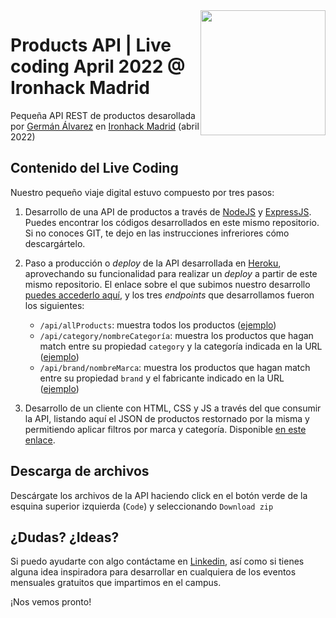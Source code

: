 <img src="https://miro.medium.com/max/3150/1*NFwzjjur2atssvIlGia0AQ.jpeg" width="200" style="float:right">

# Products API | Live coding April 2022 @ Ironhack Madrid

Pequeña API REST de productos desarollada por [Germán Álvarez](https://www.linkedin.com/in/german-alvarez-dev/) en [Ironhack Madrid](https://www.ironhack.com/es/desarrollo-web/madrid) (abril 2022)

## Contenido del Live Coding

Nuestro pequeño viaje digital estuvo compuesto por tres pasos:

1. Desarrollo de una API de productos a través de [NodeJS](https://nodejs.org/es/) y [ExpressJS](https://expressjs.com/es/). Puedes encontrar los códigos desarrollados en este mismo repositorio. Si no conoces GIT, te dejo en las instrucciones infreriores cómo descargártelo.

2. Paso a producción o _deploy_ de la API desarrollada en [Heroku](https://heroku.com), aprovechando su funcionalidad para realizar un _deploy_ a partir de este mismo repositorio. El enlace sobre el que subimos nuestro desarrollo [puedes accederlo aquí](https://live-coding-apr.herokuapp.com/), y los tres _endpoints_ que desarrollamos fueron los siguientes:
    - `/api/allProducts`: muestra todos los productos ([ejemplo](https://live-coding-apr.herokuapp.com/api/allProducts))
    - `/api/category/nombreCategoría`: muestra los productos que hagan match entre su propiedad `category` y la categoría indicada en la URL ([ejemplo](https://live-coding-apr.herokuapp.com/api/category/furniture))
    - `/api/brand/nombreMarca`: muestra los productos que hagan match entre su propiedad `brand` y el fabricante  indicado en la URL ([ejemplo](https://live-coding-apr.herokuapp.com/api/brand/Apple))

3. Desarrollo de un cliente con HTML, CSS y JS a través del que consumir la API, listando aquí el JSON de productos restornado por la misma y permitiendo aplicar filtros por marca y categoría. Disponible [en este enlace](https://github.com/german-alvarez-dev/live-coding-apr-client).

## Descarga de archivos

Descárgate los archivos de la API haciendo click en el botón verde de la esquina superior izquierda (`Code`) y seleccionando `Download zip`

## ¿Dudas? ¿Ideas? 

Si puedo ayudarte con algo contáctame en [Linkedin](https://www.linkedin.com/in/german-alvarez-dev/), así como si tienes alguna idea inspiradora para desarrollar en cualquiera de los eventos mensuales gratuitos que impartimos en el campus. 

¡Nos vemos pronto!
